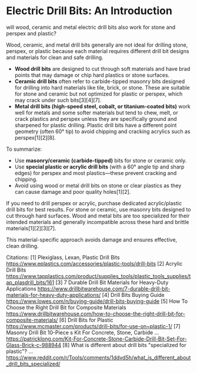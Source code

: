 # Electric Drill Bits: An Introduction #

will wood, ceramic and metal electric drill bits also work for stone and perspex and plastic?

Wood, ceramic, and metal drill bits generally are not ideal for drilling stone, perspex, or plastic because each material requires different drill bit designs and materials for clean and safe drilling.

- **Wood drill bits** are designed to cut through soft materials and have brad points that may damage or chip hard plastics or stone surfaces.
- **Ceramic drill bits** often refer to carbide-tipped masonry bits designed for drilling into hard materials like tile, brick, or stone. These are suitable for stone and ceramic but not optimized for plastic or perspex, which may crack under such bits[3][4][7].
- **Metal drill bits (high-speed steel, cobalt, or titanium-coated bits)** work well for metals and some softer materials but tend to chew, melt, or crack plastics and perspex unless they are specifically ground and sharpened for plastic drilling. Plastic drill bits have a different point geometry (often 60° tip) to avoid chipping and cracking acrylics such as perspex[1][2][8].

To summarize:
- Use **masonry/ceramic (carbide-tipped)** bits for stone or ceramic only.
- Use **special plastic or acrylic drill bits** (with a 60° angle tip and sharp edges) for perspex and most plastics—these prevent cracking and chipping.
- Avoid using wood or metal drill bits on stone or clear plastics as they can cause damage and poor quality holes[1][2].

If you need to drill perspex or acrylic, purchase dedicated acrylic/plastic drill bits for best results. For stone or ceramic, use masonry bits designed to cut through hard surfaces. Wood and metal bits are too specialized for their intended materials and generally incompatible across these hard and brittle materials[1][2][3][7].

This material-specific approach avoids damage and ensures effective, clean drilling.

Citations:
[1] Plexiglass, Lexan, Plastic Drill Bits https://www.eplastics.com/accessories/plastic-tools/drill-bits
[2] Acrylic Drill Bits https://www.tapplastics.com/product/supplies_tools/plastic_tools_supplies/tap_plasdrill_bits/161
[3] 7 Durable Drill Bit Materials for Heavy-Duty Applications https://www.drillbitwarehouse.com/7-durable-drill-bit-materials-for-heavy-duty-applications/
[4] Drill Bits Buying Guide https://www.lowes.com/n/buying-guide/drill-bits-buying-guide
[5] How To Choose the Right Drill Bit for Composite Materials https://www.drillbitwarehouse.com/how-to-choose-the-right-drill-bit-for-composite-materials/
[6] Drill Bits for Plastic https://www.mcmaster.com/products/drill-bits/for-use-on~plastic-1/
[7] Masonry Drill Bit 10-Piece s Kit For Concrete, Stone, Carbide ... https://patricklong.com/Kit-For-Concrete-Stone-Carbide-Drill-Bit-Set-For-Glass-Brick-c-988944
[8] What is different about drill bits "specialized for plastic"? ... https://www.reddit.com/r/Tools/comments/1ddvd5h/what_is_different_about_drill_bits_specialized/
